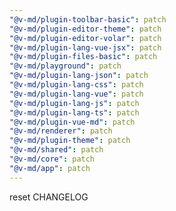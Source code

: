 ```yaml
---
"@v-md/plugin-toolbar-basic": patch
"@v-md/plugin-editor-theme": patch
"@v-md/plugin-editor-volar": patch
"@v-md/plugin-lang-vue-jsx": patch
"@v-md/plugin-files-basic": patch
"@v-md/playground": patch
"@v-md/plugin-lang-json": patch
"@v-md/plugin-lang-css": patch
"@v-md/plugin-lang-vue": patch
"@v-md/plugin-lang-js": patch
"@v-md/plugin-lang-ts": patch
"@v-md/plugin-vue-md": patch
"@v-md/renderer": patch
"@v-md/plugin-theme": patch
"@v-md/shared": patch
"@v-md/core": patch
"@v-md/app": patch
---
```


reset CHANGELOG
